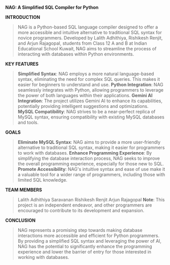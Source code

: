 **NAG: A Simplified SQL Compiler for Python**

**INTRODUCTION**

> NAG is a Python-based SQL language compiler designed to offer a more accessible and intuitive alternative to traditional SQL syntax for novice programmers. Developed by Lalith Adhithiya, Rishikesh Renjit, and Arjun Rajagopal, students from Class 12 A and B at Indian Educational School Kuwait, NAG aims to streamline the process of interacting with databases within Python environments.

**KEY FEATURES**

> **Simplified Syntax**: NAG employs a more natural language-based syntax, eliminating the need for complex SQL queries. This makes it easier for beginners to understand and use.
> **Python Integration**: NAG seamlessly integrates with Python, allowing programmers to leverage the power of both languages within their applications.
> **Gemini AI Integration**: The project utilizes Gemini AI to enhance its capabilities, potentially providing intelligent suggestions and optimizations.
> **MySQL Compatibility**: NAG strives to be a near-perfect replica of MySQL syntax, ensuring compatibility with existing MySQL databases and tools.


**GOALS**

> **Eliminate MySQL Syntax**: NAG aims to provide a more user-friendly alternative to traditional SQL syntax, making it easier for programmers to work with databases.
> **Enhance Programming Experience**: By simplifying the database interaction process, NAG seeks to improve the overall programming experience, especially for those new to SQL.
> **Promote Accessibility**: NAG's intuitive syntax and ease of use make it a valuable tool for a wider range of programmers, including those with limited SQL knowledge.

**TEAM MEMBERS**

> Lalith Adhithiya Saravanan
> Rishikesh Renjit
> Arjun Rajagopal
**Note**: This project is an independent endeavor, and other programmers are encouraged to contribute to its development and expansion.

**CONCLUSION**

> NAG represents a promising step towards making database interactions more accessible and efficient for Python programmers. By providing a simplified SQL syntax and leveraging the power of AI, NAG has the potential to significantly enhance the programming experience and lower the barrier of entry for those interested in working with databases.
